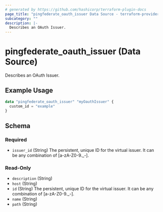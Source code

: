 ```yaml
---
# generated by https://github.com/hashicorp/terraform-plugin-docs
page_title: "pingfederate_oauth_issuer Data Source - terraform-provider-pingfederate"
subcategory: ""
description: |-
  Describes an OAuth Issuer.
---
```


# pingfederate_oauth_issuer (Data Source)

Describes an OAuth Issuer.

## Example Usage

```terraform
data "pingfederate_oauth_issuer" "myOauthIssuer" {
  custom_id = "example"
}
```

<!-- schema generated by tfplugindocs -->
## Schema

### Required

- `issuer_id` (String) The persistent, unique ID for the virtual issuer. It can be any combination of [a-zA-Z0-9._-].

### Read-Only

- `description` (String)
- `host` (String)
- `id` (String) The persistent, unique ID for the virtual issuer. It can be any combination of [a-zA-Z0-9._-].
- `name` (String)
- `path` (String)
